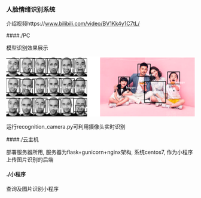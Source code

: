 ### **人脸情绪识别系统**

介绍视频https://www.bilibili.com/video/BV1Kk4y1C7tL/

####./PC

模型识别效果展示

![image-20210118153507172](.\pic\image-20210118153507172.png)

运行recognition_camera.py可利用摄像头实时识别

####./云主机

部署服务器所用, 服务器为flask+gunicorn+nginx架构, 系统centos7, 作为小程序上传图片识别的后端

#### ./小程序

查询及图片识别小程序